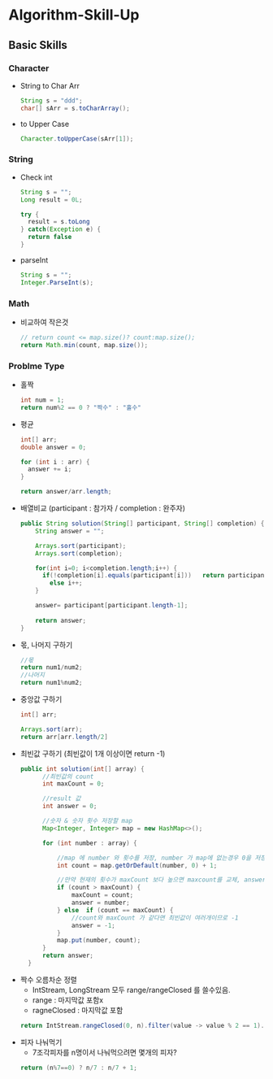 # Algorithm-Skill-Up

## Basic Skills

### Character
- String to Char Arr
  ```java
  String s = "ddd";
  char[] sArr = s.toCharArray();
  ```
- to Upper Case
  ```java
  Character.toUpperCase(sArr[1]);
  ```

### String
- Check int
  ```java
  String s = "";
  Long result = 0L;
  
  try {
  	result = s.toLong
  } catch(Exception e) {
  	return false
  }
  ```
- parseInt
  ```java
  String s = "";
  Integer.ParseInt(s);
  ```

### Math

- 비교하여 작은것
  ```java
  // return count <= map.size()? count:map.size();
  return Math.min(count, map.size());
  ```

### Problme Type
- 홀짝
  ```java
  int num = 1;
  return num%2 == 0 ? "짝수" : "홀수"
  ```
- 평균
  ```java
  int[] arr;
  double answer = 0;
  
  for (int i : arr) {
    answer += i;
  }
  
  return answer/arr.length;
  ```
- 배열비교 (participant : 참가자 / completion : 완주자)
  ```java
  public String solution(String[] participant, String[] completion) {
      String answer = "";
  
      Arrays.sort(participant);
      Arrays.sort(completion);
  
      for(int i=0; i<completion.length;i++) {
      	if(!completion[i].equals(participant[i]))	return participant[i];
          else i++;
      }
  
      answer= participant[participant.length-1];
      
      return answer;
  }
  ```
- 몫, 나머지 구하기
  ```java
  //몫
  return num1/num2;
  //나머지
  return num1%num2;
  ```
- 중앙값 구하기
  ```java
  int[] arr;
  
  Arrays.sort(arr);
  return arr[arr.length/2]
  ```
- 최빈값 구하기 (최빈값이 1개 이상이면 return -1)
  ```java
  public int solution(int[] array) {
        //최빈값의 count
        int maxCount = 0;

        //result 값
        int answer = 0;

        //숫자 & 숫자 횟수 저장할 map
        Map<Integer, Integer> map = new HashMap<>();
  
        for (int number : array) {

            //map 에 number 와 횟수를 저장, number 가 map에 없는경우 0을 저장하고, map에 있다면 횟수+1
            int count = map.getOrDefault(number, 0) + 1;

            //만약 현재의 횟수가 maxCount 보다 높으면 maxcount를 교체, answer에 숫자 입력
            if (count > maxCount) {
                maxCount = count;
                answer = number;
            } else  if (count == maxCount) {
                //count와 maxCount 가 같다면 최빈값이 여러개이므로 -1
                answer = -1;
            }
            map.put(number, count);
        }
        return answer;
    }
  ```
- 짝수 오름차순 정렬
  - IntStream, LongStream 모두 range/rangeClosed 를 쓸수있음.
  - range : 마지막값 포함x
  - ragneClosed : 마지막값 포함
  ```java
  return IntStream.rangeClosed(0, n).filter(value -> value % 2 == 1).toArray();
  ```
- 피자 나눠먹기
  - 7조각피자를 n명이서 나눠먹으려면 몇개의 피자?
  ```java
  return (n%7==0) ? n/7 : n/7 + 1;
  ```
